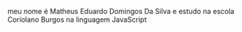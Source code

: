 meu nome é Matheus Eduardo Domingos Da Silva
e estudo na escola Coríolano Burgos
na linguagem JavaScript

